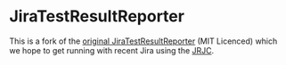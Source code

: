 JiraTestResultReporter
======================

This is a fork of the [original
JiraTestResultReporter](https://github.com/maplesteve/JiraTestResultReporter)
(MIT Licenced) which we hope to get running with recent Jira using the
[JRJC](https://ecosystem.atlassian.net/wiki/display/JRJC/Home).

